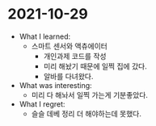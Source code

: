 # 2021-10-29

- What I learned: 
  - 스마트 센서와 액츄에이터
    - 개인과제 코드를 작성
    - 미리 해놨기 때문에 일찍 집에 갔다.
    - 알바를 다녀왔다.
- What was interesting: 
  - 미리 다 해놔서 일찍 가는게 기분좋았다.
- What I regret: 
  - 슬슬 데베 정리 더 해야하는데 못했다.